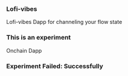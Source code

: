 ### Lofi-vibes

Lofi-vibes Dapp for channeling your flow state

### This is an experiment

Onchain Dapp

### Experiment Failed: Successfully
